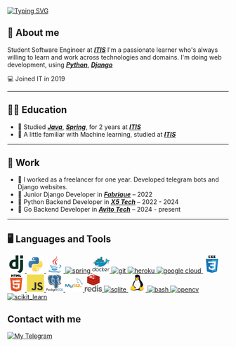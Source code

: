 [![Typing SVG](https://readme-typing-svg.herokuapp.com?color=%2336BCF7&size=35&center=true&vCenter=true&width=950&height=80&lines=Hi+there,+I+am+Safiullin+Ruslan+👋)](https://git.io/typing-svg)

## :bearded_person: About me 
Student Software Engineer at [***ITIS***](https://kpfu.ru/itis) I'm a passionate learner who's always willing to learn and work across technologies and domains. I'm doing web development, using [***Python***](https://www.python.org/), [***Django***](https://www.djangoproject.com/)

:computer: Joined IT in 2019

---
## :student: Education
- :busts_in_silhouette: Studied [***Java***](https://www.java.com), [***Spring***](https://spring.io/), for 2 years at [***ITIS***](https://kpfu.ru/itis)
- :robot: A little familiar with Machine learning, studied at [***ITIS***](https://kpfu.ru/itis)
---

## :briefcase: Work
- :pushpin: I worked as a freelancer for one year. Developed telegram bots and Django websites.
- :round_pushpin: Junior Django Developer in [***Fabrique***](https://fabrique.studio/) – 2022
- :round_pushpin: Python Backend Developer in [***X5 Tech***](https://x5-tech.ru/) – 2022 - 2024
- :round_pushpin: Go Backend Developer in [***Avito Tech***](https://avito.tech/) – 2024 - present

---

## :desktop_computer: Languages and Tools
  <a href="https://www.djangoproject.com/" target="_blank"> <img src="https://raw.githubusercontent.com/devicons/devicon/refs/heads/master/icons/django/django-plain.svg" alt="django" width="40" height="40"/> </a>
  <a href="https://www.python.org" target="_blank"> <img src="https://raw.githubusercontent.com/devicons/devicon/master/icons/python/python-original.svg" alt="python" width="40" height="40"/> </a> 
  <a href="https://www.java.com" target="_blank"> <img src="https://raw.githubusercontent.com/devicons/devicon/master/icons/java/java-original.svg" alt="java" width="40" height="40"/> </a>
  <a href="https://spring.io/" target="_blank"> <img src="https://www.vectorlogo.zone/logos/springio/springio-icon.svg" alt="spring" width="40" height="40"/> </a>
  <a href="https://www.docker.com/" target="_blank"> <img src="https://raw.githubusercontent.com/devicons/devicon/master/icons/docker/docker-original-wordmark.svg" alt="docker" width="40" height="40"/> </a> 
  <a href="https://git-scm.com/" target="_blank"> <img src="https://www.vectorlogo.zone/logos/git-scm/git-scm-icon.svg" alt="git" width="40" height="40"/> </a> 
  <a href="https://heroku.com" target="_blank"> <img src="https://www.vectorlogo.zone/logos/heroku/heroku-icon.svg" alt="heroku" width="40" height="40"/> </a>
  <a href="https://cloud.google.com/" target="_blank"> <img src="https://raw.githubusercontent.com/dereknguyen269/dereknguyen269/master/images/gcloud.png" alt="google cloud" width="50" height="40"/> </a>
  <a href="https://www.w3schools.com/css/" target="_blank"> <img src="https://raw.githubusercontent.com/devicons/devicon/master/icons/css3/css3-original-wordmark.svg" alt="css3" width="40" height="40"/> </a>
  <a href="https://www.w3.org/html/" target="_blank"> <img src="https://raw.githubusercontent.com/devicons/devicon/master/icons/html5/html5-original-wordmark.svg" alt="html5" width="40" height="40"/> </a> 
  <a href="https://developer.mozilla.org/en-US/docs/Web/JavaScript" target="_blank"> <img src="https://raw.githubusercontent.com/devicons/devicon/master/icons/javascript/javascript-original.svg" alt="javascript" width="40" height="40"/> </a>
  <a href="https://www.postgresql.org" target="_blank"> <img src="https://raw.githubusercontent.com/devicons/devicon/master/icons/postgresql/postgresql-original-wordmark.svg" alt="postgresql" width="40" height="40"/> </a>
  <a href="https://www.mysql.com/" target="_blank"> <img src="https://raw.githubusercontent.com/devicons/devicon/master/icons/mysql/mysql-original-wordmark.svg" alt="mysql" width="40" height="40"/> </a> 
  <a href="https://redis.io" target="_blank"> <img src="https://raw.githubusercontent.com/devicons/devicon/master/icons/redis/redis-original-wordmark.svg" alt="redis" width="40" height="40"/> </a> 
  <a href="https://www.sqlite.org/" target="_blank"> <img src="https://www.vectorlogo.zone/logos/sqlite/sqlite-icon.svg" alt="sqlite" width="40" height="40"/> </a>
  <a href="https://www.linux.org/" target="_blank"> <img src="https://raw.githubusercontent.com/devicons/devicon/master/icons/linux/linux-original.svg" alt="linux" width="40" height="40"/> </a>
  <a href="https://www.gnu.org/software/bash/" target="_blank"> <img src="https://www.vectorlogo.zone/logos/gnu_bash/gnu_bash-icon.svg" alt="bash" width="40" height="40"/> </a> 
  <a href="https://opencv.org/" target="_blank"> <img src="https://www.vectorlogo.zone/logos/opencv/opencv-icon.svg" alt="opencv" width="40" height="40"/> </a> 
  <a href="https://scikit-learn.org/" target="_blank"> <img src="https://upload.wikimedia.org/wikipedia/commons/0/05/Scikit_learn_logo_small.svg" alt="scikit_learn" width="40" height="40"/> </a> 

## Contact with me
[![My Telegram](https://img.shields.io/badge/telegram-white?&style=for-the-badge&logo=telegram&logoColor=white)](https://t.me/polyarniik) 
